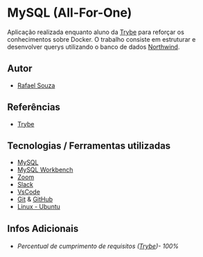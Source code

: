 # MySQL (All-For-One)

Aplicação realizada enquanto aluno da [Trybe](https://www.betrybe.com/) para reforçar os conhecimentos sobre Docker. O trabalho consiste em estruturar e desenvolver querys utilizando o banco de dados [Northwind](https://www.aspsnippets.com/Articles/Download-and-Install-Microsoft-Northwind-Sample-database-in-MySql.aspx).


## Autor

- [Rafael Souza](https://github.com/Rafael-Souza-97)

## Referências

 - [Trybe](https://www.betrybe.com/)

## Tecnologias / Ferramentas utilizadas

- [MySQL](https://www.mysql.com/)
- [MySQL Workbench](https://www.mysql.com/products/workbench/)
- [Zoom](https://zoom.us/)
- [Slack](https://slack.com/intl/pt-br/)
- [VsCode](https://code.visualstudio.com/)
- [Git](https://git-scm.com/) & [GitHub](https://github.com/)
- [Linux - Ubuntu](https://ubuntu.com/)

## Infos Adicionais

- ###### Percentual de cumprimento de requisitos ([Trybe](https://www.betrybe.com/))- 100%
